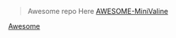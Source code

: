 
> Awesome repo Here [AWESOME-MiniValine](https://github.com/MiniValine/AWESOME-MiniValine)

[Awesome](https://raw.githubusercontent.com/MiniValine/AWESOME-MiniValine/master/README.md ':include')